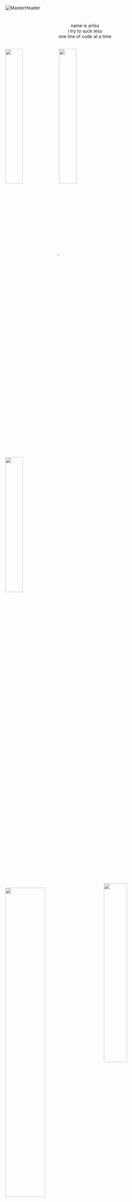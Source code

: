 ![MasterHeader](https://github.com/Gucci-Slides/gucci-slides/assets/23535221/5e9dcdb6-d788-4a12-a3f1-0ba496753339)
<br/>

#

<a> 
 <p align="center" >
  name  is  arliss
  </br>
   i try to suck less </br>
   one line of code at a time
 </p> 
</a>
</br>
<a href="/" target="_blank"> <img align="center" src="https://github.com/Gucci-Slides/gucci-slides/assets/23535221/21efe322-0076-43b1-92bb-18b11f721968" width="33%"/> </a>
<a href="/" target="_blank"> <img align="center" src="https://github.com/Gucci-Slides/gucci-slides/assets/23535221/71801c52-028a-4ff7-bc80-f6184594c15f" width="33%"/> </a>
<a href="/" target="_blank"> <img align="center" src="https://github.com/Gucci-Slides/gucci-slides/assets/23535221/a645fd96-c8be-4a42-9d4c-fc4e67c15cb5" width="33%"/> </a>






# 

<br/>
<img align="right" width="38%" src="https://github.com/Gucci-Slides/gucci-slides/assets/23535221/1ddb36b4-f394-4037-a539-45093da1ff16"/>

  <a href="https://github.com/gucci-slides"><img width="50%" src="https://github-readme-stats.vercel.app/api?username=gucci-slides&theme=transparent&border_color=12171e&text_color=C9D1D9&hide_title=true&ring_color=0DB317&text_bold=false"></a>
  <a href="https://github.com/gucci-slides"><img width="50%" src="http://github-readme-streak-stats.herokuapp.com/?user=gucci-slides&background=0D1117&border=12171e&stroke=1D2430&hide_total_contributions=true&hide_longest_streak=true&currStreakNum=C9D1D9&currStreakLabel=C9D1D9&dates=C9D1D9&ring=0DB317&fire=C9D1D9"></a>

#
![Readme Card](https://github-readme-stats.vercel.app/api/pin/?username=gucci-slides&repo=spotify-analysis&theme=transparent&border_color=12171e&text_color=C9D1D9&hide_title=true&ring_color=0DB317&text_bold=false")
![Readme Card](https://github-readme-stats.vercel.app/api/pin/?username=gucci-slides&repo=university-search-engine&theme=transparent&border_color=12171e&text_color=C9D1D9&hide_title=true&ring_color=0DB317&text_bold=false")


#


<!-- LANGUAGES -->
![Languages](https://img.shields.io/badge/languages-0D1117?&style=for-the-badge)
![TypeScript](https://img.shields.io/badge/typescript-1D2430?logo=typescript&logoColor=ead41c&style=for-the-badge)
![Python](https://img.shields.io/badge/python-1D2430?logo=python&logoColor=3776AB&style=for-the-badge)


<!-- FRONT-END -->
![Front-end](https://img.shields.io/badge/Front--End-0D1117?&style=for-the-badge)
![React](https://img.shields.io/badge/react-1D2430?logo=react&logoColor=61dbfb&style=for-the-badge)
![TailwindCSS](https://img.shields.io/badge/tailwindcss-1D2430?style=for-the-badge&logo=tailwind-css&logoColor=07b0ce)


<!-- DATABASE -->
![Database](https://img.shields.io/badge/Database-0D1117?&style=for-the-badge)
![MongoDB](https://img.shields.io/badge/mongodb-1D2430?logo=mongodb&logoColor=4aae3e&style=for-the-badge)
![Postgres](https://img.shields.io/badge/PostgreSQL-1D2430?style=for-the-badge&logo=postgresql&logoColor=31648c)
![DynamoDB](https://img.shields.io/badge/DynamoDB-1D2430?style=for-the-badge&logo=amazondynamodb&logoColor=4053D6)

<!-- BACK-END -->
![Back-end](https://img.shields.io/badge/Back--End-0D1117?&style=for-the-badge)
![Next JS](https://img.shields.io/badge/Next-1D2430?style=for-the-badge&logo=next.js&logoColor=white) 
![AWS](https://img.shields.io/badge/aws-1D2430?style=for-the-badge&logo=awslambda&logoColor=FF9900) 
#

